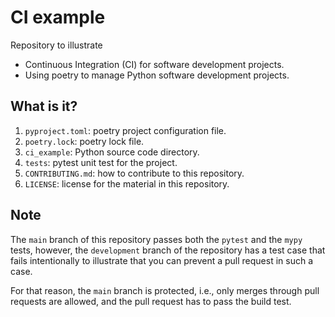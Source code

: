 # CI example

Repository to illustrate

  * Continuous Integration (CI) for software development projects.
  * Using poetry to manage Python software development projects.


## What is it?

  1. `pyproject.toml`: poetry project configuration file.
  1. `poetry.lock`: poetry lock file.
  1. `ci_example`: Python source code directory.
  1. `tests`: pytest unit test for the project.
  1. `CONTRIBUTING.md`: how to contribute to this repository.
  1. `LICENSE`: license for the material in this repository.


## Note

The `main` branch of this repository passes both the `pytest` and the `mypy`
tests, however, the `development` branch of the repository has a test case that
fails intentionally to illustrate that you can prevent a pull request in such a
case.

For that reason, the `main` branch is protected, i.e., only merges through pull
requests are allowed, and the pull request has to pass the build test.
